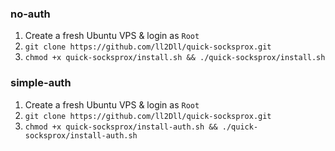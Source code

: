 ### no-auth

1. Create a fresh Ubuntu VPS & login as `Root`
2. `git clone https://github.com/ll2Dll/quick-socksprox.git`
3. `chmod +x quick-socksprox/install.sh && ./quick-socksprox/install.sh`

### simple-auth

1. Create a fresh Ubuntu VPS & login as `Root`
2. `git clone https://github.com/ll2Dll/quick-socksprox.git`
3. `chmod +x quick-socksprox/install-auth.sh && ./quick-socksprox/install-auth.sh`
